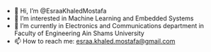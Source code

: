 - 👋 Hi, I’m @EsraaKhaledMostafa
- 👀 I’m interested in Machine Learning and Embedded Systems
- 🌱 I’m currently in Electronics and Communications department in Faculty of Engineering Ain Shams University
- 📫 How to reach me: esraa.khaled.mostafa@gmail.com

<!---
EsraaKhaledMostafa/EsraaKhaledMostafa is a ✨ special ✨ repository because its `README.md` (this file) appears on your GitHub profile.
You can click the Preview link to take a look at your changes.
--->
